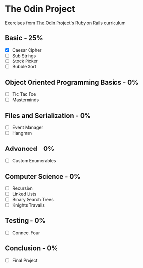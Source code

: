 # The Odin Project
Exercises from [The Odin Project](https://www.theodinproject.com/paths/full-stack-ruby-on-rails)'s Ruby on Rails curriculum

## Basic - 25%
- [x] Caesar Cipher
- [ ] Sub Strings
- [ ] Stock Picker
- [ ] Bubble Sort

## Object Oriented Programming Basics - 0%
- [ ] Tic Tac Toe
- [ ] Masterminds

## Files and Serialization - 0%
- [ ] Event Manager
- [ ] Hangman

## Advanced - 0%
- [ ] Custom Enumerables

## Computer Science - 0%
- [ ] Recursion
- [ ] Linked Lists
- [ ] Binary Search Trees
- [ ] Knights Travails

## Testing - 0%
- [ ] Connect Four

## Conclusion - 0%
- [ ] Final Project
